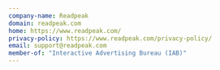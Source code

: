 ```yaml
---
company-name: Readpeak
domain: readpeak.com
home: https://www.readpeak.com/
privacy-policy: https://www.readpeak.com/privacy-policy/
email: support@readpeak.com
member-of: "Interactive Advertising Bureau (IAB)"
---
```




